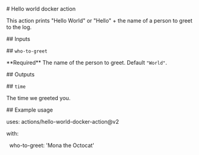 \# Hello world docker action



This action prints "Hello World" or "Hello" + the name of a person to greet to the log.



\## Inputs



\## `who-to-greet`



\*\*Required\*\* The name of the person to greet. Default `"World"`.



\## Outputs



\## `time`



The time we greeted you.



\## Example usage



uses: actions/hello-world-docker-action@v2

with:

&nbsp; who-to-greet: 'Mona the Octocat'



